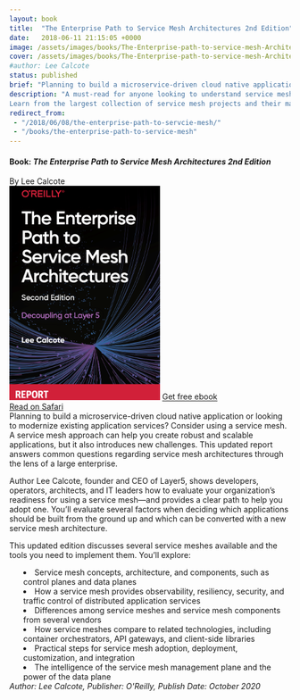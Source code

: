 ```yaml
---
layout: book
title:  "The Enterprise Path to Service Mesh Architectures 2nd Edition"
date:   2018-06-11 21:15:05 +0000
image: /assets/images/books/The-Enterprise-path-to-service-mesh-Architectures-2nd-Edition.png
cover: /assets/images/books/The-Enterprise-path-to-service-mesh-Architectures-2nd-Edition-small.png
#author: Lee Calcote
status: published
brief: "Planning to build a microservice-driven cloud native application or looking to modernize existing application services?"
description: "A must-read for anyone looking to understand service mesh deployments and get an explanation of service meshes in contrast to related technologies.
Learn from the largest collection of service mesh projects and their maintainers in the world.Self-study service mesh workshops and tutorials for Istio, Envoy, Linkerd, Consul, App Mesh, Octarine, Kuma, VMware Tanzu Service Mesh"
redirect_from: 
 - "/2018/06/08/the-enterprise-path-to-servcie-mesh/"
 - "/books/the-enterprise-path-to-service-mesh"
---
```


<h4> Book: <i>The Enterprise Path to Service Mesh Architectures 2nd Edition</i></h4>
By Lee Calcote
<div class="row bookImageGrp">
<a href="/assets/images/books/The-Enterprise-path-to-service-mesh-Architectures-2nd-Edition.png"><img class="card" src="/assets/images/books/The-Enterprise-path-to-service-mesh-Architectures-2nd-Edition.png" alt="" width="270"  /></a>
  <a id="home" class="waves-effect waves-light btn l5-dark-grey-text darken-2 l5-dark-yellow z-depth-2" href="https://www.nginx.com/resources/library/the-enterprise-path-to-service-mesh-architectures?utm_source=calcote">Get free ebook</a> <br> <a id="home" class="waves-effect waves-light btn l5-dark-grey-text darken-2 l5-dark-yellow z-depth-2" href="https://www.nginx.com/resources/library/the-enterprise-path-to-service-mesh-architectures?utm_source=calcote">Read on Safari</a>
</div>Planning to build a microservice-driven cloud native application or looking to modernize existing application services? Consider using a service mesh. A service mesh approach can help you create robust and scalable applications, but it also introduces new challenges. This updated report answers common questions regarding service mesh architectures through the lens of a large enterprise.

Author Lee Calcote, founder and CEO of Layer5, shows developers, operators, architects, and IT leaders how to evaluate your organization’s readiness for using a service mesh—and provides a clear path to help you adopt one. You’ll evaluate several factors when deciding which applications should be built from the ground up and which can be converted with a new service mesh architecture.

This updated edition discusses several service meshes available and the tools you need to implement them. You’ll explore:

<div style="margin-left:25px">
  <li> Service mesh concepts, architecture, and components, such as control planes and data planes </li>
    <li> How a service mesh provides observability, resiliency, security, and traffic control of distributed application services</li>
    <li> Differences among service meshes and service mesh components from several vendors</li>
  <li>How service meshes compare to related technologies, including container orchestrators, API gateways, and client-side libraries</li>
    <li>Practical steps for service mesh adoption, deployment, customization, and integration</li>
  <li>The intelligence of the service mesh management plane and the power of the data plane</li>

</div>
<i>Author: Lee Calcote, Publisher: O'Reilly, Publish Date: October 2020</i>
